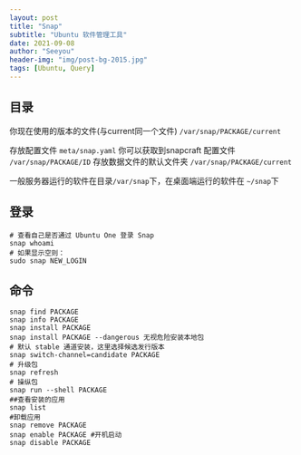 ```yaml
---
layout: post
title: "Snap"
subtitle: "Ubuntu 软件管理工具"
date: 2021-09-08
author: "Seeyou"
header-img: "img/post-bg-2015.jpg"
tags: [Ubuntu, Query]
---
```

## 目录

你现在使用的版本的文件(与current同一个文件) `/var/snap/PACKAGE/current`

存放配置文件 `meta/snap.yaml` 你可以获取到snapcraft 配置文件 `/var/snap/PACKAGE/ID`
存放数据文件的默认文件夹 `/var/snap/PACKAGE/current`

一般服务器运行的软件在目录`/var/snap`下，在桌面端运行的软件在 `~/snap`下

## 登录

```shell
# 查看自己是否通过 Ubuntu One 登录 Snap
snap whoami
# 如果显示空则：
sudo snap NEW_LOGIN
```

## 命令

```shell
snap find PACKAGE
snap info PACKAGE
snap install PACKAGE
snap install PACKAGE --dangerous 无视危险安装本地包
# 默认 stable 通道安装，这里选择候选发行版本
snap switch-channel=candidate PACKAGE
# 升级包
snap refresh
# 操纵包
snap run --shell PACKAGE
##查看安装的应用
snap list
#卸载应用
snap remove PACKAGE
snap enable PACKAGE #开机启动
snap disable PACKAGE
```